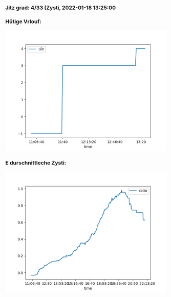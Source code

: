 ### Jitz grad: 4/33 (Zysti, 2022-01-18 13:25:00

### Hütige Vrlouf:
![Graph](Today.png)

### E durschnittleche Zysti:
![Graph](Zysti.png)
